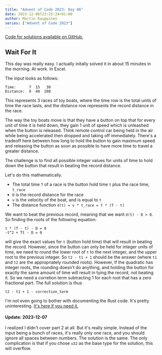 ```yaml
---
title: "Advent of Code 2023: Day 06"
date: 2023-12-06T23:33:24+01:00
author: Martin Kauppinen
series: ["Advent of Code 2023"]
---
```


[Code for solutions available on GitHub.](https://github.com/martinkauppinen/aoc-2023/)

## Wait For It
This day was really easy. I actually initally solved it in about 15 minutes in
the morning. At work. In Excel.

The input looks as follows:
```
Time:      7  15   30
Distance:  9  40  200
```

This represents 3 races of toy boats, where the time row is the total units of
time the race lasts, and the distance row represents the record distance in the
race.

The way the toy boats move is that they have a button on top that for every unit
of time it is held down, they gain 1 unit of speed which is unleashed when the
button is released. Think remote control car being held in the air while being
accelerated then dropped and taking off immediately. There's a tradeoff here
between how long to hold the button to gain maximum speed and releasing the
button as soon as possible to have more time to travel a greater distance.

The challenge is to find all possible integer values for units of time to hold
down the button that result in beating the record distance.

Let's do this mathematically.

* The total time `T` of a race is the button hold time `t` plus the race time, `t_race`
* `D` is the record distance for the race
* `v` is the velocity of the boat, and is equal to `t`
* The distance function `d(t) = v * t_race = t * (T - t)`

We want to beat the previous record, meaning that we want `d(t) - D > 0`. So finding the roots of the following equation:
```
t * (T - t) - D = 0
-t^2 + Tt - D = 0
```
will give the exact values for `t` (button hold time) that will result in beating the
record. However, since the button can only be held for integer units of time, we need
to round the lower root of `t` to the next integer, and the upper root to the previous
integer. So `t2 - t1 + 1` should be the answer (where `t1` and `t2` are the
appropriately rounded roots). However, If the quadratic has integer roots, the
rounding doesn't do anything, and holding the button for exactly the same amount
of time will result in tying the record, not beating it. So we need a corretion
term subtracting 1 for each root that has a zero fractional part. The full
solution is thus
```
t2 - t1 + 1 - correction_term
```
I'm not even going to bother with documenting the Rust code. It's pretty uninteresting. [It's here if you need it.](https://github.com/martinkauppinen/aoc-2023/commit/c72fe7db50913c0a6f4a6f01dfbc95f3afce60b3)

#### Update: 2023-12-07
I realized I didn't cover part 2 at all. But it's really simple. Instead of the
input being a bunch of races, it's really only one race, and you should ignore
all spaces between numbers. The solution is the same. The only complication is
that if you chose `u32` as the base type for the solution, this will overflow.
